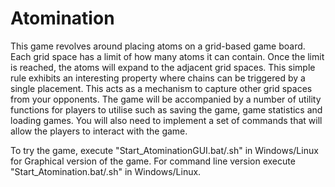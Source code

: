 # Atomination

This game revolves around placing atoms on a grid-based game board. Each grid space has a limit of how many atoms it can contain. Once the limit is reached, the atoms will expand to the adjacent grid spaces. This simple rule exhibits an interesting property where chains can be triggered by a single placement. This acts as a mechanism to capture other grid spaces from your opponents. The game will be accompanied by a number of utility functions for players to utilise such as saving the game, game statistics and loading games. You will also need to implement a set of commands that will allow the players to interact with the game.

To try the game, execute "Start_AtominationGUI.bat/.sh" in Windows/Linux for Graphical version of the game. For command line version execute "Start_Atomination.bat/.sh" in Windows/Linux.
